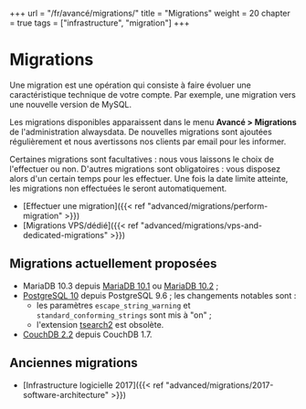 +++
url = "/fr/avancé/migrations/"
title = "Migrations"
weight = 20
chapter = true
tags = ["infrastructure", "migration"]
+++

# Migrations

Une migration est une opération qui consiste à faire évoluer une caractéristique technique de votre compte. Par exemple, une migration vers une nouvelle version de MySQL.

Les migrations disponibles apparaissent dans le menu **Avancé > Migrations** de l'administration alwaysdata. De nouvelles migrations sont ajoutées régulièrement et nous avertissons nos clients par email pour les informer.

Certaines migrations sont facultatives : nous vous laissons le choix de l'effectuer ou non. D'autres migrations sont obligatoires : vous disposez alors d'un certain temps pour les effectuer. Une fois la date limite atteinte, les migrations non effectuées le seront automatiquement.


- [Effectuer une migration]({{< ref "advanced/migrations/perform-migration" >}})
- [Migrations VPS/dédié]({{< ref "advanced/migrations/vps-and-dedicated-migrations" >}})


## Migrations actuellement proposées

- MariaDB 10.3 depuis [MariaDB 10.1](https://mariadb.com/kb/en/library/upgrading-from-mariadb-101-to-mariadb-102/) ou [MariaDB 10.2](https://mariadb.com/kb/en/library/upgrading-from-mariadb-102-to-mariadb-103/) ;
- [PostgreSQL 10](https://www.postgresql.org/docs/10/release.html) depuis PostgreSQL 9.6 ; les changements notables sont :
    - les paramètres `escape_string_warning` et `standard_conforming_strings` sont mis à "on" ;
    - l'extension [tsearch2](https://www.postgresql.org/docs/9.6/static/tsearch2.html) est obsolète.
- [CouchDB 2.2](http://docs.couchdb.org/en/2.2.0/whatsnew/2.2.html) depuis CouchDB 1.7.

## Anciennes migrations

- [Infrastructure logicielle 2017]({{< ref "advanced/migrations/2017-software-architecture" >}}) 
